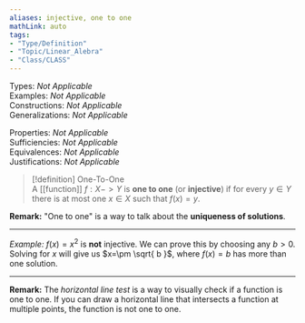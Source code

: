 ```yaml
---  
aliases: injective, one to one  
mathLink: auto  
tags:  
- "Type/Definition"  
- "Topic/Linear_Alebra"  
- "Class/CLASS"  
---  
```

Types: <i>Not Applicable</i>  
Examples: <i>Not Applicable</i>  
Constructions: <i>Not Applicable</i>  
Generalizations: <i>Not Applicable</i>  
  
Properties: <i>Not Applicable</i>  
Sufficiencies: <i>Not Applicable</i>  
Equivalences: <i>Not Applicable</i>  
Justifications: <i>Not Applicable</i>  
  
> [!definition] One-To-One  
> A [[function]] $f:X->Y$ is **one to one** (or **injective**) if for every $y\in Y$ there is at most one $x\in X$ such that $f(x)=y$.  
  
**Remark:** "One to one" is a way to talk about the **uniqueness of solutions**.  
  
---  
  
*Example:* $f(x)=x^2$ is **not** injective. We can prove this by choosing any $b>0$. Solving for $x$ will give us $x=\pm \sqrt{ b }$, where $f(x)=b$ has more than one solution.  
  
---  
  
**Remark:** The *horizontal line test* is a way to visually check if a function is one to one. If you can draw a horizontal line that intersects a function at multiple points, the function is not one to one.  
